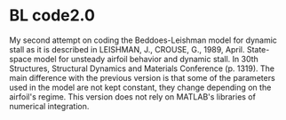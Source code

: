 # BL code2.0

My second attempt on coding the Beddoes-Leishman model for dynamic stall as it is described in LEISHMAN, J., CROUSE, G., 1989, April. State-space model for unsteady airfoil behavior and dynamic stall. In 30th Structures, Structural Dynamics and Materials Conference (p. 1319). The main difference with the previous version is that some of the parameters used in the model are not kept constant, they change depending on the airfoil's regime. This version does not rely on MATLAB's libraries of numerical integration.
